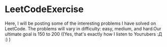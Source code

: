 # LeetCodeExercise
Here, I will be posting some of the interesting problems I have solved on LeetCode. The problems will vary in difficulty: easy, medium, and hard.Our ultimate goal is 150 to 200 ((Yes, that's exactly how I listen to Youтubers :Д :) )
